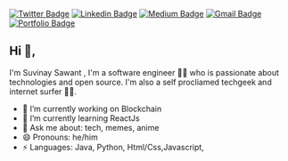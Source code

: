 
[![Twitter Badge](https://img.shields.io/badge/-@Suvinaysawant22-1ca0f1?style=flat-square&labelColor=1ca0f1&logo=twitter&logoColor=white&link=https://twitter.com/Suvinaysawant22)](https://twitter.com/Suvinaysawant22) [![Linkedin Badge](https://img.shields.io/badge/-suvinaysawant-blue?style=flat-square&logo=Linkedin&logoColor=white&link=https://www.linkedin.com/in/suvinay-sawant-8954a4222/)]([https://www.linkedin.com/in/kunalraghav/](https://www.linkedin.com/in/suvinay-sawant-8954a4222/)) [![Medium Badge](https://img.shields.io/badge/-@SuvinaySawant-03a57a?style=flat-square&labelColor=000000&logo=Medium&link=https://medium.com/@Suvinaysawant/)](https://medium.com/@Suvinaysawant/)
[![Gmail Badge](https://img.shields.io/badge/-suvinay.sawant@gmail.com-c14438?style=flat-square&logo=Gmail&logoColor=white&link=mailto:suvinaysawant@gmail.com)](mailto:suvinay.sawant@gmail.com)
[![Portfolio Badge](https://img.shields.io/badge/-suvinaysawant.github.io-orange?style=flat-square&logo=html5&logoColor=white&link=https://suvinaysawant.github.io)](https://suvinaysawant.github.io)

## Hi 👋, 
I'm Suvinay Sawant , I'm a software engineer 👨‍💻 who is passionate about technologies and open source. I'm also a self procliamed techgeek and internet surfer 
🏄‍♂️. 



- 🔭 I’m currently working on Blockchain
- 🌱 I’m currently learning ReactJs
- 💬 Ask me about: tech, memes, anime
- 😄 Pronouns: he/him
-  ⚡ Languages: Java, Python, Html/Css,Javascript,


<!---

- 👋 Hi, I’m @suvinaysawant
- 👀 I’m interested in ...
- 🌱 I’m currently learning ...
- 💞️ I’m looking to collaborate on ...
- 📫 How to reach me ...
--->
<!---
suvinaysawant/suvinaysawant is a ✨ special ✨ repository because its `README.md` (this file) appears on your GitHub profile.
You can click the Preview link to take a look at your changes.
--->
